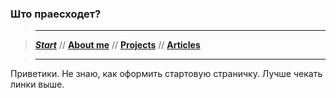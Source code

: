 ### Што праесходет?

> ----------

> [**_Start_**](/) // [**About me**](/about) // [**Projects**](/projects) // [**Articles**](/articles)

> ----------

Приветики. Не знаю, как оформить стартовую страничку. Лучше чекать линки выше.
